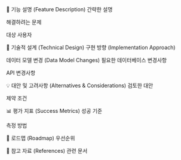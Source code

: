🚀 기능 설명 (Feature Description)
간략한 설명
<!-- 이 기능이 무엇인지 간략하게 설명해주세요 -->
해결하려는 문제
<!-- 이 기능이 해결하려는 문제나 필요성을 설명해주세요 -->
대상 사용자
<!-- 이 기능이 주로 어떤 사용자를 위한 것인지 설명해주세요 -->
📝 기술적 설계 (Technical Design)
구현 방향 (Implementation Approach)
<!-- 간략한 구현 방향을 적어주세요 -->
데이터 모델 변경 (Data Model Changes)
필요한 데이터베이스 변경사항
<!-- 새로운 테이블, 필드 또는 관계가 필요한지 설명해주세요 -->
API 변경사항
<!-- 필요한 새로운 API 엔드포인트나 기존 API의 변경사항을 설명해주세요 -->
💡 대안 및 고려사항 (Alternatives & Considerations)
검토한 대안
<!-- 고려했던 다른 접근 방식과 그것을 선택하지 않은 이유를 설명해주세요 -->
제약 조건
<!-- 구현 시 고려해야 할 제약 조건이나 한계를 설명해주세요 -->
📊 평가 지표 (Success Metrics)
성공 기준
<!-- 이 기능이 성공적으로 구현되었다고 판단할 수 있는 기준을 설명해주세요 -->
측정 방법
<!-- 이 기능의 효과를 어떻게 측정할 계획인지 설명해주세요 -->
📅 로드맵 (Roadmap)
우선순위
<!-- 이 기능의 우선순위와 다른 작업과의 관계를 설명해주세요 -->
📌 참고 자료 (References)
관련 문서
<!-- 이 기능과 관련된 문서, 리서치, 디자인 문서 등의 링크를 추가해주세요 -->
